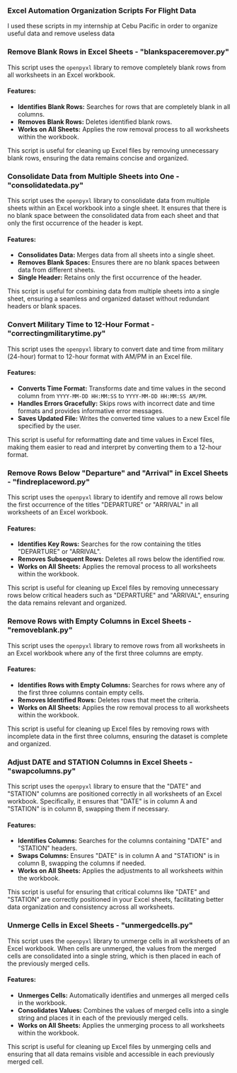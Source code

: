 ### Excel Automation Organization Scripts For Flight Data

I used these scripts in my internship at Cebu Pacific in order to organize useful data and remove useless data

### Remove Blank Rows in Excel Sheets - "blankspaceremover.py"

This script uses the `openpyxl` library to remove completely blank rows from all worksheets in an Excel workbook.

#### Features:
- **Identifies Blank Rows:** Searches for rows that are completely blank in all columns.
- **Removes Blank Rows:** Deletes identified blank rows.
- **Works on All Sheets:** Applies the row removal process to all worksheets within the workbook.

This script is useful for cleaning up Excel files by removing unnecessary blank rows, ensuring the data remains concise and organized.

### Consolidate Data from Multiple Sheets into One - "consolidatedata.py"

This script uses the `openpyxl` library to consolidate data from multiple sheets within an Excel workbook into a single sheet. It ensures that there is no blank space between the consolidated data from each sheet and that only the first occurrence of the header is kept.

#### Features:
- **Consolidates Data:** Merges data from all sheets into a single sheet.
- **Removes Blank Spaces:** Ensures there are no blank spaces between data from different sheets.
- **Single Header:** Retains only the first occurrence of the header.

This script is useful for combining data from multiple sheets into a single sheet, ensuring a seamless and organized dataset without redundant headers or blank spaces.

### Convert Military Time to 12-Hour Format - "correctingmilitarytime.py"

This script uses the `openpyxl` library to convert date and time from military (24-hour) format to 12-hour format with AM/PM in an Excel file.

#### Features:
- **Converts Time Format:** Transforms date and time values in the second column from `YYYY-MM-DD HH:MM:SS` to `YYYY-MM-DD HH:MM:SS AM/PM`.
- **Handles Errors Gracefully:** Skips rows with incorrect date and time formats and provides informative error messages.
- **Saves Updated File:** Writes the converted time values to a new Excel file specified by the user.

This script is useful for reformatting date and time values in Excel files, making them easier to read and interpret by converting them to a 12-hour format.

### Remove Rows Below "Departure" and "Arrival" in Excel Sheets - "findreplaceword.py"

This script uses the `openpyxl` library to identify and remove all rows below the first occurrence of the titles "DEPARTURE" or "ARRIVAL" in all worksheets of an Excel workbook.

#### Features:
- **Identifies Key Rows:** Searches for the row containing the titles "DEPARTURE" or "ARRIVAL".
- **Removes Subsequent Rows:** Deletes all rows below the identified row.
- **Works on All Sheets:** Applies the removal process to all worksheets within the workbook.

This script is useful for cleaning up Excel files by removing unnecessary rows below critical headers such as "DEPARTURE" and "ARRIVAL", ensuring the data remains relevant and organized.

### Remove Rows with Empty Columns in Excel Sheets - "removeblank.py"

This script uses the `openpyxl` library to remove rows from all worksheets in an Excel workbook where any of the first three columns are empty.

#### Features:
- **Identifies Rows with Empty Columns:** Searches for rows where any of the first three columns contain empty cells.
- **Removes Identified Rows:** Deletes rows that meet the criteria.
- **Works on All Sheets:** Applies the row removal process to all worksheets within the workbook.

This script is useful for cleaning up Excel files by removing rows with incomplete data in the first three columns, ensuring the dataset is complete and organized.

### Adjust DATE and STATION Columns in Excel Sheets - "swapcolumns.py"

This script uses the `openpyxl` library to ensure that the "DATE" and "STATION" columns are positioned correctly in all worksheets of an Excel workbook. Specifically, it ensures that "DATE" is in column A and "STATION" is in column B, swapping them if necessary.

#### Features:
- **Identifies Columns:** Searches for the columns containing "DATE" and "STATION" headers.
- **Swaps Columns:** Ensures "DATE" is in column A and "STATION" is in column B, swapping the columns if needed.
- **Works on All Sheets:** Applies the adjustments to all worksheets within the workbook.

This script is useful for ensuring that critical columns like "DATE" and "STATION" are correctly positioned in your Excel sheets, facilitating better data organization and consistency across all worksheets.

### Unmerge Cells in Excel Sheets - "unmergedcells.py"

This script uses the `openpyxl` library to unmerge cells in all worksheets of an Excel workbook. When cells are unmerged, the values from the merged cells are consolidated into a single string, which is then placed in each of the previously merged cells.

#### Features:
- **Unmerges Cells:** Automatically identifies and unmerges all merged cells in the workbook.
- **Consolidates Values:** Combines the values of merged cells into a single string and places it in each of the previously merged cells.
- **Works on All Sheets:** Applies the unmerging process to all worksheets within the workbook.

This script is useful for cleaning up Excel files by unmerging cells and ensuring that all data remains visible and accessible in each previously merged cell.
